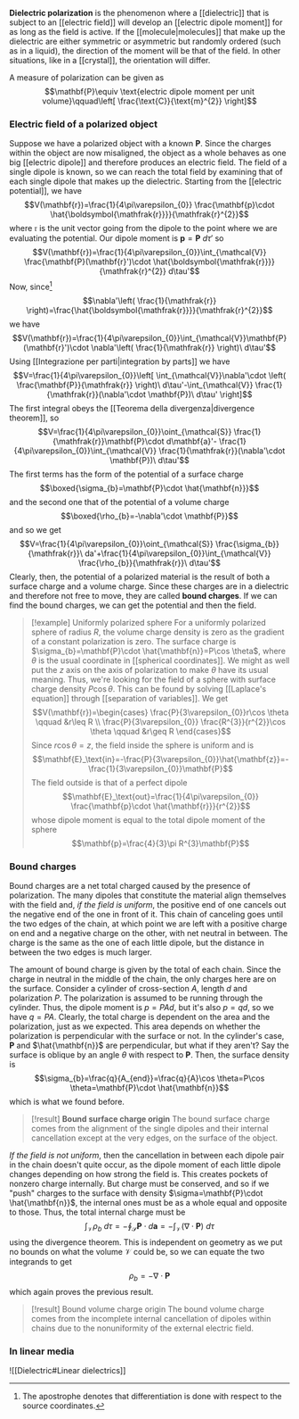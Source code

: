 **Dielectric polarization** is the phenomenon where a [[dielectric]] that is subject to an [[electric field]] will develop an [[electric dipole moment]] for as long as the field is active. If the [[molecule|molecules]] that make up the dielectric are either symmetric or asymmetric but randomly ordered (such as in a liquid), the direction of the moment will be that of the field. In other situations, like in a [[crystal]], the orientation will differ.

A measure of polarization can be given as
$$\mathbf{P}\equiv \text{electric dipole moment per unit volume}\qquad\left[ \frac{\text{C}}{\text{m}^{2}} \right]$$
### Electric field of a polarized object
Suppose we have a polarized object with a known $\mathbf{P}$. Since the charges within the object are now misaligned, the object as a whole behaves as one big [[electric dipole]] and therefore produces an electric field. The field of a single dipole is known, so we can reach the total field by examining that of each single dipole that makes up the dielectric. Starting from the [[electric potential]], we have
$$V(\mathbf{r})=\frac{1}{4\pi\varepsilon_{0}} \frac{\mathbf{p}\cdot \hat{\boldsymbol{\mathfrak{r}}}}{\mathfrak{r}^{2}}$$
where $\boldsymbol{\mathfrak{r}}$ is the unit vector going from the dipole to the point where we are evaluating the potential. Our dipole moment is $\mathbf{p}=\mathbf{P}\ d\tau'$ so
$$V(\mathbf{r})=\frac{1}{4\pi\varepsilon_{0}}\int_{\mathcal{V}} \frac{\mathbf{P}(\mathbf{r}')\cdot \hat{\boldsymbol{\mathfrak{r}}}}{\mathfrak{r}^{2}} d\tau'$$
Now, since[^1]
$$\nabla'\left( \frac{1}{\mathfrak{r}} \right)=\frac{\hat{\boldsymbol{\mathfrak{r}}}}{\mathfrak{r}^{2}}$$
we have
$$V(\mathbf{r})=\frac{1}{4\pi\varepsilon_{0}}\int_{\mathcal{V}}\mathbf{P}(\mathbf{r}')\cdot \nabla'\left( \frac{1}{\mathfrak{r}} \right)\ d\tau'$$
Using [[Integrazione per parti|integration by parts]] we have
$$V=\frac{1}{4\pi\varepsilon_{0}}\left[ \int_{\mathcal{V}}\nabla'\cdot \left( \frac{\mathbf{P}}{\mathfrak{r}} \right)\ d\tau'-\int_{\mathcal{V}} \frac{1}{\mathfrak{r}}(\nabla'\cdot \mathbf{P})\ d\tau' \right]$$
The first integral obeys the [[Teorema della divergenza|divergence theorem]], so
$$V=\frac{1}{4\pi\varepsilon_{0}}\oint_{\mathcal{S}} \frac{1}{\mathfrak{r}}\mathbf{P}\cdot d\mathbf{a}'- \frac{1}{4\pi\varepsilon_{0}}\int_{\mathcal{V}} \frac{1}{\mathfrak{r}}(\nabla'\cdot \mathbf{P})\ d\tau'$$
The first terms has the form of the potential of a surface charge
$$\boxed{\sigma_{b}=\mathbf{P}\cdot \hat{\mathbf{n}}}$$
and the second one that of the potential of a volume charge
$$\boxed{\rho_{b}=-\nabla'\cdot \mathbf{P}}$$
and so we get
$$V=\frac{1}{4\pi\varepsilon_{0}}\oint_{\mathcal{S}} \frac{\sigma_{b}}{\mathfrak{r}}\ da'+\frac{1}{4\pi\varepsilon_{0}}\int_{\mathcal{V}} \frac{\rho_{b}}{\mathfrak{r}}\ d\tau'$$
Clearly, then, the potential of a polarized material is the result of both a surface charge and a volume charge. Since these charges are in a dielectric and therefore not free to move, they are called **bound charges**. If we can find the bound charges, we can get the potential and then the field.

> [!example] Uniformly polarized sphere
> For a uniformly polarized sphere of radius $R$, the volume charge density is zero as the gradient of a constant polarization is zero. The surface charge is $\sigma_{b}=\mathbf{P}\cdot \hat{\mathbf{n}}=P\cos \theta$, where $\theta$ is the usual coordinate in [[spherical coordinates]]. We might as well put the $z$ axis on the axis of polarization to make $\theta$ have its usual meaning. Thus, we're looking for the field of a sphere with surface charge density $P\cos \theta$. This can be found by solving [[Laplace's equation]] through [[separation of variables]]. We get
> $$V(\mathbf{r})=\begin{cases}
\frac{P}{3\varepsilon_{0}}r\cos \theta \qquad &r\leq R \\
\frac{P}{3\varepsilon_{0}} \frac{R^{3}}{r^{2}}\cos \theta \qquad &r\geq R
\end{cases}$$
>Since $r\cos \theta=z$, the field inside the sphere is uniform and is
>$$\mathbf{E}_\text{in}=-\frac{P}{3\varepsilon_{0}}\hat{\mathbf{z}}=- \frac{1}{3\varepsilon_{0}}\mathbf{P}$$
>The field outside is that of a perfect dipole
>$$\mathbf{E}_\text{out}=\frac{1}{4\pi\varepsilon_{0}} \frac{\mathbf{p}\cdot \hat{\mathbf{r}}}{r^{2}}$$
>whose dipole moment is equal to the total dipole moment of the sphere
>$$\mathbf{p}=\frac{4}{3}\pi R^{3}\mathbf{P}$$
### Bound charges
Bound charges are a net total charged caused by the presence of polarization. The many dipoles that constitute the material align themselves with the field and, *if the field is uniform*, the positive end of one cancels out the negative end of the one in front of it. This chain of canceling goes until the two edges of the chain, at which point we are left with a positive charge on end and a negative charge on the other, with net neutral in between. The charge is the same as the one of each little dipole, but the distance in between the two edges is much larger.

The amount of bound charge is given by the total of each chain. Since the charge in neutral in the middle of the chain, the only charges here are on the surface. Consider a cylinder of cross-section $A$, length $d$ and polarization $P$. The polarization is assumed to be running through the cylinder. Thus, the dipole moment is $p=PAd$, but it's also $p=qd$, so we have $q=PA$. Clearly, the total charge is dependent on the area and the polarization, just as we expected. This area depends on whether the polarization is perpendicular with the surface or not. In the cylinder's case, $\mathbf{P}$ and $\hat{\mathbf{n}}$ are perpendicular, but what if they aren't? Say the surface is oblique by an angle $\theta$ with respect to $\mathbf{P}$. Then, the surface density is
$$\sigma_{b}=\frac{q}{A_{end}}=\frac{q}{A}\cos \theta=P\cos \theta=\mathbf{P}\cdot \hat{\mathbf{n}}$$
which is what we found before.

> [!result] **Bound surface charge origin**
> The bound surface charge comes from the alignment of the single dipoles and their internal cancellation except at the very edges, on the surface of the object.

*If the field is not uniform*, then the cancellation in between each dipole pair in the chain doesn't quite occur, as the dipole moment of each little dipole changes depending on how strong the field is. This creates pockets of nonzero charge internally. But charge must be conserved, and so if we "push" charges to the surface with density $\sigma=\mathbf{P}\cdot \hat{\mathbf{n}}$, the internal ones must be as a whole equal and opposite to those. Thus, the total internal charge must be
$$\int_{\mathcal{V}}\rho_{b}\ d\tau=-\oint_{\mathcal{S}}\mathbf{P}\cdot d\mathbf{a}=-\int_{\mathcal{V}}(\nabla \cdot \mathbf{P})\ d\tau$$
using the divergence theorem. This is independent on geometry as we put no bounds on what the volume $\mathcal{V}$ could be, so we can equate the two integrands to get
$$\rho_{b}=-\nabla \cdot \mathbf{P}$$
which again proves the previous result.

> [!result] Bound volume charge origin
> The bound volume charge comes from the incomplete internal cancellation of dipoles within chains due to the nonuniformity of the external electric field. 
### In linear media
![[Dielectric#Linear dielectrics]]

[^1]: The apostrophe denotes that differentiation is done with respect to the source coordinates.